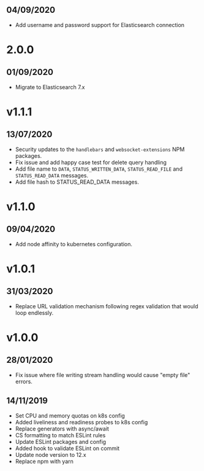 ## 04/09/2020

- Add username and password support for Elasticsearch connection

# 2.0.0

## 01/09/2020

- Migrate to Elasticsearch 7.x

# v1.1.1

## 13/07/2020

- Security updates to the `handlebars` and `websocket-extensions` NPM packages.
- Fix issue and add happy case test for delete query handling
- Add file name to `DATA`, `STATUS_WRITTEN_DATA`, `STATUS_READ_FILE` and `STATUS_READ_DATA` messages.
- Add file hash to STATUS_READ_DATA messages.

# v1.1.0

## 09/04/2020

- Add node affinity to kubernetes configuration.

# v1.0.1

## 31/03/2020

- Replace URL validation mechanism following regex validation that would loop endlessly.

# v1.0.0

## 28/01/2020
- Fix issue where file writing stream handling would cause "empty file" errors.

## 14/11/2019
- Set CPU and memory quotas on k8s config
- Added liveliness and readiness probes to k8s config
- Replace generators with async/await
- CS formatting to match ESLint rules
- Update ESLint packages and config
- Added hook to validate ESLint on commit
- Update node version to 12.x
- Replace npm with yarn
